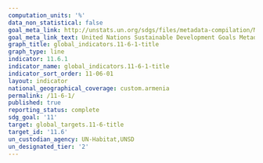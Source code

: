 ```yaml
---
computation_units: '%'
data_non_statistical: false
goal_meta_link: http://unstats.un.org/sdgs/files/metadata-compilation/Metadata-Goal-11.pdf
goal_meta_link_text: United Nations Sustainable Development Goals Metadata (pdf 2066kB)
graph_title: global_indicators.11-6-1-title
graph_type: line
indicator: 11.6.1
indicator_name: global_indicators.11-6-1-title
indicator_sort_order: 11-06-01
layout: indicator
national_geographical_coverage: custom.armenia
permalink: /11-6-1/
published: true
reporting_status: complete
sdg_goal: '11'
target: global_targets.11-6-title
target_id: '11.6'
un_custodian_agency: UN-Habitat,UNSD
un_designated_tier: '2'
---
```

